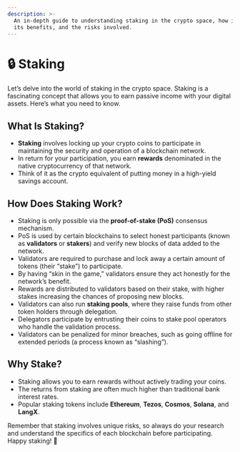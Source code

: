 ```yaml
---
description: >-
  An in-depth guide to understanding staking in the crypto space, how it works,
  its benefits, and the risks involved.
---
```


# 🔒 Staking

Let’s delve into the world of staking in the crypto space. Staking is a fascinating concept that allows you to earn passive income with your digital assets. Here’s what you need to know.

## **What Is Staking?**

- **Staking** involves locking up your crypto coins to participate in maintaining the security and operation of a blockchain network.
- In return for your participation, you earn **rewards** denominated in the native cryptocurrency of that network.
- Think of it as the crypto equivalent of putting money in a high-yield savings account.

## **How Does Staking Work?**

- Staking is only possible via the **proof-of-stake (PoS)** consensus mechanism.
- PoS is used by certain blockchains to select honest participants (known as **validators** or **stakers**) and verify new blocks of data added to the network.
- Validators are required to purchase and lock away a certain amount of tokens (their “stake”) to participate.
- By having “skin in the game,” validators ensure they act honestly for the network’s benefit.
- Rewards are distributed to validators based on their stake, with higher stakes increasing the chances of proposing new blocks.
- Validators can also run **staking pools**, where they raise funds from other token holders through delegation.
- Delegators participate by entrusting their coins to stake pool operators who handle the validation process.
- Validators can be penalized for minor breaches, such as going offline for extended periods (a process known as “slashing”).

## **Why Stake?**

- Staking allows you to earn rewards without actively trading your coins.
- The returns from staking are often much higher than traditional bank interest rates.
- Popular staking tokens include **Ethereum**, **Tezos**, **Cosmos**, **Solana**, and **LangX**.

Remember that staking involves unique risks, so always do your research and understand the specifics of each blockchain before participating. Happy staking! 🚀
